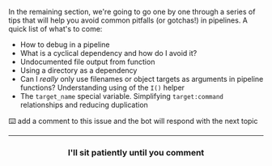 In the remaining section, we're going to go one by one through a series of tips that will help you avoid common pitfalls (or gotchas!) in pipelines. A quick list of what's to come:


- How to debug in a pipeline
- What is a cyclical dependency and how do I avoid it?
- Undocumented file output from function 
- Using a directory as a dependency 
- Can I _really_ only use filenames or object targets as arguments in pipeline functions? Understanding using of the `I()` helper
- The `target_name` special variable. Simplifying `target:command` relationships and reducing duplication

:keyboard: add a comment to this issue and the bot will respond with the next topic

<hr>
<h3 align="center">I'll sit patiently until you comment</h3>
